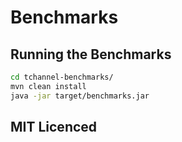 Benchmarks
==========

Running the Benchmarks
----------------------

```bash
cd tchannel-benchmarks/
mvn clean install
java -jar target/benchmarks.jar
```

## MIT Licenced
